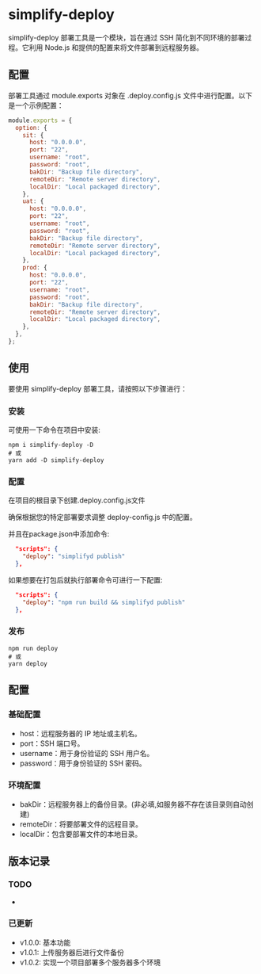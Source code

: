 # simplify-deploy
simplify-deploy 部署工具是一个模块，旨在通过 SSH 简化到不同环境的部署过程。它利用 Node.js 和提供的配置来将文件部署到远程服务器。

## 配置
部署工具通过 module.exports 对象在 .deploy.config.js 文件中进行配置。以下是一个示例配置：

```javascript
module.exports = {
  option: {
    sit: {
      host: "0.0.0.0",
      port: "22",
      username: "root",
      password: "root",
      bakDir: "Backup file directory",
      remoteDir: "Remote server directory",
      localDir: "Local packaged directory",
    },
    uat: {
      host: "0.0.0.0",
      port: "22",
      username: "root",
      password: "root",
      bakDir: "Backup file directory",
      remoteDir: "Remote server directory",
      localDir: "Local packaged directory",
    },
    prod: {
      host: "0.0.0.0",
      port: "22",
      username: "root",
      password: "root",
      bakDir: "Backup file directory",
      remoteDir: "Remote server directory",
      localDir: "Local packaged directory",
    },
  },
};
```
## 使用
要使用 simplify-deploy 部署工具，请按照以下步骤进行：

### 安装
可使用一下命令在项目中安装:
```shell
npm i simplify-deploy -D
# 或
yarn add -D simplify-deploy
```
### 配置
在项目的根目录下创建.deploy.config.js文件

确保根据您的特定部署要求调整 deploy-config.js 中的配置。

并且在package.json中添加命令:
```json
  "scripts": {
    "deploy": "simplifyd publish"
  },
```
如果想要在打包后就执行部署命令可进行一下配置:
```json
  "scripts": {
    "deploy": "npm run build && simplifyd publish"
  },
```
### 发布

```shell
npm run deploy
# 或
yarn deploy
```

## 配置

### 基础配置
- host：远程服务器的 IP 地址或主机名。
- port：SSH 端口号。
- username：用于身份验证的 SSH 用户名。
- password：用于身份验证的 SSH 密码。
### 环境配置
- bakDir：远程服务器上的备份目录。(非必填,如服务器不存在该目录则自动创建) 
- remoteDir：将要部署文件的远程目录。
- localDir：包含要部署文件的本地目录。

## 版本记录
### TODO
- 
### 已更新
- v1.0.0: 基本功能
- v1.0.1: 上传服务器后进行文件备份
- v1.0.2: 实现一个项目部署多个服务器多个环境